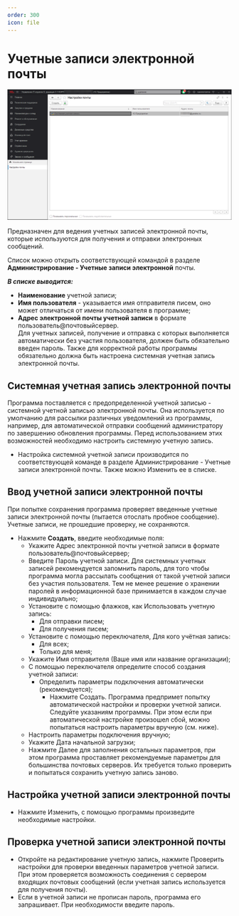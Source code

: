 ```yaml
---
order: 300
icon: file
---
```


# Учетные записи электронной почты

![](static/01_УчетныеЗаписиПочты.png)

Предназначен для ведения учетных записей электронной почты, которые используются для получения и отправки электронных сообщений.

Список можно открыть соответствующей командой в разделе **Администрирование - Учетные записи электронной** почты.

***В списке выводится:***
 
* **Наименование** учетной записи;  
* **Имя пользователя** - указывается имя отправителя писем, оно может отличаться от имени пользователя в программе;  
* **Адрес электронной почты учетной записи** в формате пользователь@почтовыйсервер.  
Для учетных записей, получение и отправка с которых выполняется автоматически без участия пользователя, должен быть обязательно введен пароль. Также для корректной работы программы обязательно должна быть настроена системная учетная запись электронной почты.

## Системная учетная запись электронной почты 

Программа поставляется с предопределенной учетной записью - системной учетной записью электронной почты. Она используется по умолчанию для рассылки различных уведомлений из программы, например, для автоматической отправки сообщений администратору по завершению обновления программы. Перед использованием этих возможностей необходимо настроить системную учетную запись.

* Настройка системной учетной записи производится по соответствующей команде в разделе Администрирование - Учетные записи электронной почты. Также можно Изменить ее в списке.

## Ввод учетной записи электронной почты

При попытке сохранения программа проверяет введенные учетные записи электронной почты (пытается отослать пробное сообщение). Учетные записи, не прошедшие проверку, не сохраняются.

* Нажмите **Создать**, введите необходимые поля:
  * Укажите Адрес электронной почты учетной записи в формате пользователь@почтовыйсервер;
  * Введите Пароль учетной записи. Для системных учетных записей рекомендуется запомнить пароль, для того чтобы программа могла рассылать сообщения от такой учетной записи без участия пользователя. Тем не менее решение о хранении паролей в информационной базе принимается в каждом случае индивидуально;
  * Установите с помощью флажков, как Использовать учетную запись:
    * Для отправки писем;
    * Для получения писем;
  * Установите с помощью переключателя, Для кого учётная запись:
    * Для всех;
    * Только для меня;
  * Укажите Имя отправителя (Ваше имя или название организации);
  * С помощью переключателя определите способ создания учетной записи:
    * Определить параметры подключения автоматически (рекомендуется);
      * Нажмите Создать. Программа предпримет попытку автоматической настройки и проверки учетной записи. Следуйте указаниям программы. При этом если при автоматической настройке произошел сбой, можно попытаться настроить параметры вручную (см. ниже).
  * Настроить параметры подключения вручную;
  * Укажите Дата начальной загрузки;
  * Нажмите Далее для заполнения остальных параметров, при этом программа проставляет рекомендуемые параметры для большинства почтовых серверов. Их требуется только проверить и попытаться сохранить учетную запись заново.

## Настройка учетной записи электронной почты

* Нажмите Изменить, с помощью программы произведите необходимые настройки.

## Проверка учетной записи электронной почты

* Откройте на редактирование учетную запись, нажмите Проверить настройки для проверки введенных параметров учетной записи. При этом проверяется возможность соединения с сервером входящих почтовых сообщений (если учетная запись используется для получения почты).
* Если в учетной записи не прописан пароль, программа его запрашивает. При необходимости введите пароль.



